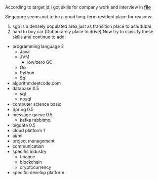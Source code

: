 According to target jd,I got skills for company work and interview in **[file](./resources/skills.txt)** </br>

Singapore seems not to be a good long-term resident place for reasons: </br>
1. sgp is a densely populated area,just as transition place to usa/dubai
2. hard to buy car (Dubai rarely place to drive)
Now try to classify these skills and continue to add: </br>
* programming language 2
  * Java
  * JVM
    * low/zero GC
  * Go
  * Python
  * Sql
* algorithm:leetcode.com
* database 0.5
  * sql
  * nosql
* computer science basic
* Spring 0.5
* message queue 0.5
  * kafka rabbitmq
* bigdata 0.5
* cloud platform 1
* ai/ml
* project management
* communication
* specific industry
  * finance
  * blockchain
  * cryptocurrency
* specific develop platform